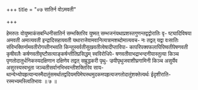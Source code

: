 +++
title = "०७ सातिर्न वोऽमवती"

+++

हेमरुतः वोयुष्माकंसबन्धिनीसातिर्न सम्भक्तिरिव युष्मत् सम्भजनंयथाप्रशस्तगुणन्तद्वद्वोरातिः वृ- ष्ट्यादिविषया अमवती अमात्यवती इन्द्रादिसहायवती यथाराजेवामवानित्यत्रामशब्दोमात्यवच- नः तद्वत् यद्वा वःसातिः संविभक्तिर्नामवतीरोगव्तीनभवति किन्तुस्वर्वतीसुखवतीत्वेषादीप्ताविपा- कापरिपक्वफलापिपिष्वतीपेषणवती कृषीवलैः कर्षणवतीवृष्टौसत्याङ्कर्षन्तीतिप्रसिद्धम् स्वविरोधिपे- षणवतीवाभद्राभन्दनीयास्तुत्या किञ्च पृणतोदातुर्धनिकस्यदक्षिणान दक्षिणेव तद्वत् सम्रुद्धकरी पृथु- ज्रयीपृथुजवाशीघ्रगामिनी किञ्च असुर्येव असुरस्यस्वभूता जञ्चतीसर्वानभिभवन्तीशक्तिरिव साय- थान्येभ्योपहृत्यान्यस्मैदातुंसमर्थातद्वदियमपिमेघस्थमुदकमपहृत्यजगतोदातुंशक्तेत्यर्थः ईदृशीराति- रस्मभ्यमस्त्वितिभावः ॥ ७ ॥
